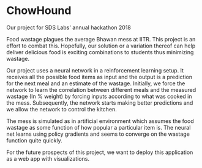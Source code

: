 # ChowHound

Our project for SDS Labs' annual hackathon 2018 

Food wastage plagues the average Bhawan mess at IITR. This project is an effort to combat this. Hopefully, our solution or a variation thereof can help deliver delicious food is exciting combinations to students thus minimizing wastage. 

Our project uses a neural network in a reinforcement learning setup. It receives all the possible food items as input and the output is a prediction for the next meal and an estimate of the wastage. Initially, we force the network to learn the correlation between different meals and the measured wastage (In % weight) by forcing inputs according to what was cooked in the mess. Subsequently, the network starts making better predictions and we allow the network to control the kitchen. 

The mess is simulated as in artificial environment which assumes the food wastage as some function of how popular a particular item is. The neural net learns using policy gradients and seems to converge on the wastage function quite quickly. 

For the future prospects of this project, we want to deploy this application as a web app with visualizations. 